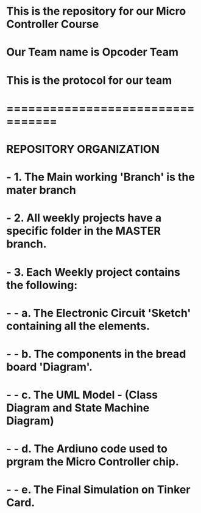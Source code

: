 # This is the repository for our Micro Controller Course
# Our Team name is Opcoder Team
# This is the protocol for our team
# =================================
#
# REPOSITORY ORGANIZATION 
# - 1. The Main working 'Branch' is the mater branch
# - 2. All weekly projects have a specific folder in the MASTER branch.
# - 3. Each Weekly project contains the following: 
# - - a. The Electronic Circuit 'Sketch' containing all the elements. 
# - - b. The components in the bread board 'Diagram'. 
# - - c. The UML Model - (Class Diagram and State Machine Diagram)
# - - d. The Ardiuno code used to prgram the Micro Controller chip. 
# - - e. The Final Simulation on Tinker Card. 
